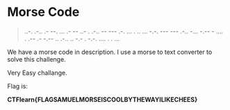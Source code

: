 # Morse Code

> ..-. .-.. .- --. ... .- -- ..- . .-.. -- --- .-. ... . .. ... -.-. --- --- .-.. -... -.-- - .... . .-- .- -.-- .. .-.. .. -.- . -.-. .... . . ...

We have a morse code in description. I use a morse to text converter to solve this challenge.

Very Easy challange.

Flag is:

**CTFlearn{FLAGSAMUELMORSEISCOOLBYTHEWAYILIKECHEES}**
